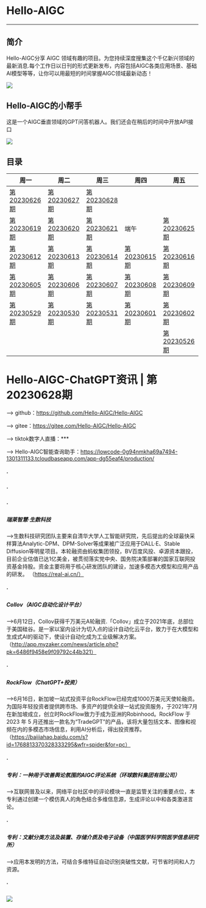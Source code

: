 # Hello-AIGC

-----------------------------------------


## 简介
Hello-AIGC分享 AIGC 领域有趣的项目。为您持续深度搜集这个千亿新兴领域的最新消息.每个工作日以日刊的形式更新发布，内容包括AIGC各类应用场景、基础AI模型等等，让你可以用最短的时间掌握AIGC领域最新动态！


[comment]: <> ([![Link to a GIF picture]&#40;source/index1.gif&#41;]&#40;&#41;)



<p>
  <img src="https://foruda.gitee.com/images/1685413615304788816/81f3a841_6522093.png"/>
</p>

## Hello-AIGC的小帮手
这是一个AIGC垂直领域的GPT问答机器人。我们还会在稍后的时间中开放API接口
<p>
  <img src="https://foruda.gitee.com/images/1687997567960962474/aef04a89_6522093.jpeg"/>
</p>


## 目录
| 周一 | 周二 | 周三 | 周四 | 周五 |
| ------- | ----- | ------------ | ------ | --------- |
| [第20230626期](content/HelloAIGC-20230626.md) | [第20230627期](content/HelloAIGC-20230627.md) | [第20230628期](content/HelloAIGC-20230628.md) |  |   |
| [第20230619期](content/HelloAIGC-20230619.md) | [第20230620期](content/HelloAIGC-20230620.md) | [第20230621期](content/HelloAIGC-20230621.md) | 端午 |  [第20230625期](content/HelloAIGC-20230625.md) |
| [第20230612期](content/HelloAIGC-20230612.md) | [第20230613期](content/HelloAIGC-20230613.md) | [第20230614期](content/HelloAIGC-20230614.md) | [第20230615期](content/HelloAIGC-20230615.md) | [第20230616期](content/HelloAIGC-20230616.md) |
| [第20230605期](content/HelloAIGC-20230605.md) | [第20230606期](content/HelloAIGC-20230606.md) | [第20230607期](content/HelloAIGC-20230607.md) | [第20230608期](content/HelloAIGC-20230608.md) | [第20230609期](content/HelloAIGC-20230609.md) |
| [第20230529期](content/HelloAIGC-20230529.md) | [第20230530期](content/HelloAIGC-20230530.md) | [第20230531期](content/HelloAIGC-20230531.md) | [第20230601期](content/HelloAIGC-20230601.md) | [第20230602期](content/HelloAIGC-20230602.md) |
| |  |  |  |  [第20230526期](content/HelloAIGC-20230526.md) |

#  Hello-AIGC-ChatGPT资讯 | 第20230628期
——> github：https://github.com/Hello-AIGC/Hello-AIGC

——> gitee：https://gitee.com/Hello-AIGC/Hello-AIGC

——> tiktok数字人直播：***

——> Hello-AIGC智能查询助手：https://lowcode-0g94nmkha69a7494-1301311133.tcloudbaseapp.com/app-dg55eaf4/production/
##### ·
##### ·
##### ·


##### 瑞莱智慧·生数科技
——>生数科技研究团队主要来自清华大学人工智能研究院，先后提出的全球最快采样算法Analytic-DPM、DPM-Solver等成果被广泛应用于DALL·E、Stable Diffusion等明星项目。本轮融资由蚂蚁集团领投，BV百度风投、卓源资本跟投，目前企业估值已达1亿美金，被贯彻落实党中央、国务院决策部署的国家互联网投资基金持股。资金主要将用于核心研发团队的建设，加速多模态大模型和应用产品的研发。
（https://real-ai.cn/）
##### ·
##### Collov（AIGC自动化设计平台）
——>6月12日，Collov获得千万美元A轮融资.「Collov」成立于2021年底，总部位于美国硅谷。是一家以室内设计为切入点的设计自动化云平台，致力于在大模型和生成式AI的驱动下，使设计自动化成为工业级解决方案。
（http://app.myzaker.com/news/article.php?pk=6486f9458e9f09792c44b321）
##### ·
##### RockFlow（ChatGPT+投资）
——>6月16日，新加坡一站式投资平台RockFlow已经完成1000万美元天使轮融资。为国际年轻投资者提供跨市场、多资产的提供全球一站式投资服务，于2021年7月在新加坡成立，创立时RockFlow致力于成为亚洲的Robinhood。RockFlow 于2023 年 5 月还推出一款名为“TradeGPT”的产品，该将大量包括文本、图像和视频在内的多模态市场信息，利用AI分析后，得出投资推荐。
（https://baijiahao.baidu.com/s?id=1768813370328333295&wfr=spider&for=pc）
##### ·
##### 专利：一种用于改善舆论氛围的AIGC评论系统（环球数科集团有限公司）
——>互联网普及以来，网络平台社区中的评论模块一直是监管关注的重要点位，本专利通过创建一个模仿真人的角色结合多维信息源，生成评论以中和各类激进言论。
##### ·
##### 专利：文献分类方法及装置、存储介质及电子设备（中国医学科学院医学信息研究所）
——>应用本发明的方法，可结合多维特征自动识别突破性文献，可节省时间和人力资源。
##### ·

<p>
  <img src="https://foruda.gitee.com/images/1685410349936737076/524ad704_6522093.png"/>
</p>
